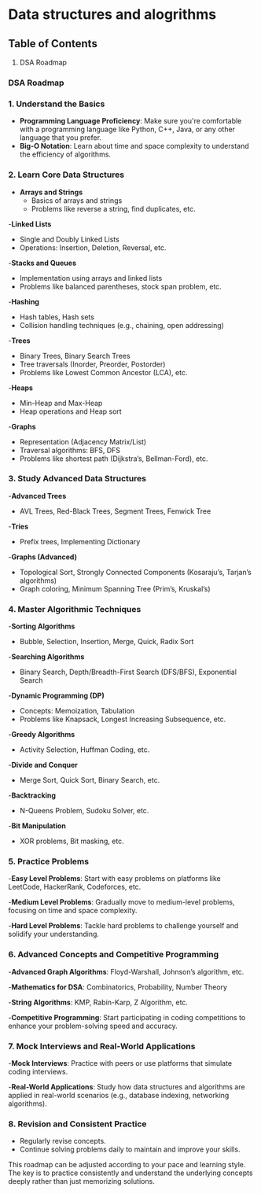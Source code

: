 # Data structures and alogrithms

## Table of Contents

1. DSA Roadmap

### DSA Roadmap

### 1. Understand the Basics

- **Programming Language Proficiency**: Make sure you're comfortable with a programming language like Python, C++, Java, or any other language that you prefer.
- **Big-O Notation**: Learn about time and space complexity to understand the efficiency of algorithms.

### 2. **Learn Core Data Structures**

- **Arrays and Strings**
  - Basics of arrays and strings
  - Problems like reverse a string, find duplicates, etc.

-**Linked Lists**

- Single and Doubly Linked Lists
- Operations: Insertion, Deletion, Reversal, etc.

-**Stacks and Queues**

- Implementation using arrays and linked lists
- Problems like balanced parentheses, stock span problem, etc.

-**Hashing**

- Hash tables, Hash sets
- Collision handling techniques (e.g., chaining, open addressing)

-**Trees**

- Binary Trees, Binary Search Trees
- Tree traversals (Inorder, Preorder, Postorder)
- Problems like Lowest Common Ancestor (LCA), etc.

-**Heaps**

- Min-Heap and Max-Heap
- Heap operations and Heap sort

-**Graphs**

- Representation (Adjacency Matrix/List)
- Traversal algorithms: BFS, DFS
- Problems like shortest path (Dijkstra’s, Bellman-Ford), etc.

### 3. **Study Advanced Data Structures**

-**Advanced Trees**

- AVL Trees, Red-Black Trees, Segment Trees, Fenwick Tree

-**Tries**

- Prefix trees, Implementing Dictionary

-**Graphs (Advanced)**

- Topological Sort, Strongly Connected Components (Kosaraju’s, Tarjan’s algorithms)
- Graph coloring, Minimum Spanning Tree (Prim’s, Kruskal’s)

### 4. **Master Algorithmic Techniques**

-**Sorting Algorithms**

- Bubble, Selection, Insertion, Merge, Quick, Radix Sort

-**Searching Algorithms**

- Binary Search, Depth/Breadth-First Search (DFS/BFS), Exponential Search

-**Dynamic Programming (DP)**

- Concepts: Memoization, Tabulation
- Problems like Knapsack, Longest Increasing Subsequence, etc.

-**Greedy Algorithms**

- Activity Selection, Huffman Coding, etc.

-**Divide and Conquer**

- Merge Sort, Quick Sort, Binary Search, etc.

-**Backtracking**

- N-Queens Problem, Sudoku Solver, etc.

-**Bit Manipulation**

- XOR problems, Bit masking, etc.

### 5. **Practice Problems**

-**Easy Level Problems**: Start with easy problems on platforms like LeetCode, HackerRank, Codeforces, etc.

-**Medium Level Problems**: Gradually move to medium-level problems, focusing on time and space complexity.

-**Hard Level Problems**: Tackle hard problems to challenge yourself and solidify your understanding.

### 6. **Advanced Concepts and Competitive Programming**

-**Advanced Graph Algorithms**: Floyd-Warshall, Johnson’s algorithm, etc.

-**Mathematics for DSA**: Combinatorics, Probability, Number Theory

-**String Algorithms**: KMP, Rabin-Karp, Z Algorithm, etc.

-**Competitive Programming**: Start participating in coding competitions to enhance your problem-solving speed and accuracy.

### 7. **Mock Interviews and Real-World Applications**

-**Mock Interviews**: Practice with peers or use platforms that simulate coding interviews.

-**Real-World Applications**: Study how data structures and algorithms are applied in real-world scenarios (e.g., database indexing, networking algorithms).

### 8. **Revision and Consistent Practice**

- Regularly revise concepts.
- Continue solving problems daily to maintain and improve your skills.

This roadmap can be adjusted according to your pace and learning style. The key is to practice consistently and understand the underlying concepts deeply rather than just memorizing solutions.
